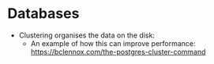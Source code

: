 # Databases

* Clustering organises the data on the disk:
  * An example of how this can improve performance: https://bclennox.com/the-postgres-cluster-command



